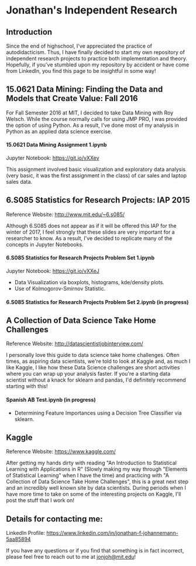 # Jonathan's Independent Research

## Introduction
Since the end of highschool, I've appreciated the practice of autodidacticism. Thus, I have finally decided to start my own repository of independent research projects to practice both implementation and theory. Hopefully, if you've stumbled upon my repository by accident or have come from LinkedIn, you find this page to be insightful in some way!

## 15.0621 Data Mining: Finding the Data and Models that Create Value: Fall 2016

For Fall Semester 2016 at MIT, I decided to take Data Mining with Roy Welsch. While the course normally calls for using JMP PRO, I was provided the option of using Python. As a result, I've done most of my analysis in Python as an applied data science exercise.

#### 15.0621 Data Mining Assignment 1.ipynb
Jupyter Notebook: https://git.io/vXXev

This assignment involved basic visualization and exploratory data analysis (very basic, it was the first assignment in the class) of car sales and laptop sales data.

## 6.S085 Statistics for Research Projects: IAP 2015
Reference Website: http://www.mit.edu/~6.s085/

Although 6.S085 does not appear as if it will be offered this IAP for the winter of 2017, I feel strongly that these slides are very important for a researcher to know. As a result, I've decided to replicate many of the concepts in Jupyter Notebooks.

#### 6.S085 Statistics for Research Projects Problem Set 1.ipynb
Jupyter Notebook: https://git.io/vXXeJ

* Data Visualization via boxplots, histograms, kde/density plots.
* Use of Kolmogorov-Smirnov Statistic.

#### 6.S085 Statistics for Research Projects Problem Set 2.ipynb (in progress)

## A Collection of Data Science Take Home Challenges
Reference Website: http://datascientistjobinterview.com/

I personally love this guide to data science take home challenges. Often times, as aspiring data scientists, we're told to look at Kaggle and, as much I like Kaggle, I like how these Data Science challenges are short activities where you can wrap up your analysis faster. If you're a starting data scientist without a knack for sklearn and pandas, I'd definitely recommend starting with this!

#### Spanish AB Test.ipynb (in progress)
* Determining Feature Importances using a Decision Tree Classifier via sklearn.

## Kaggle
Reference Website: https://www.kaggle.com/

After getting my hands dirty with reading "An Introduction to Statistical Learning with Applications in R" (Slowly making my way through "Elements of Statistical Learning" when I have the time) and practicing with "A Collection of Data Science Take Home Challenges", this is a great next step and an incredibly well known site by data scientists. During periods when I have more time to take on some of the interesting projects on Kaggle, I'll post the stuff that I work on!


## Details for contacting me:
LinkedIn Profile: https://www.linkedin.com/in/jonathan-f-johannemann-5aa85894

If you have any questions or if you find that something is in fact incorrect, please feel free to reach out to me at jonjoh@mit.edu!
